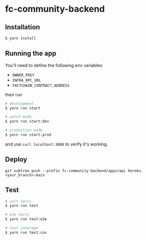 # fc-community-backend

## Installation

```bash
$ yarn install
```

## Running the app

You'll need to define the following env variables:

- `OWNER_PKEY`
- `INFRA_RPC_URL`
- `FACTCHAIN_CONTRACT_ADDRESS`

then run

```bash
# development
$ yarn run start

# watch mode
$ yarn run start:dev

# production mode
$ yarn run start:prod
```

and use `curl localhost:3000` to verify it's working.

## Deploy

```shell
git subtree push --prefix fc-community-backend/apps/api heroku <your_branch>:main
```

## Test

```bash
# unit tests
$ yarn run test

# e2e tests
$ yarn run test:e2e

# test coverage
$ yarn run test:cov
```